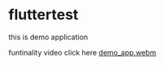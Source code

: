 # fluttertest


this is demo application 

funtinality video click here
[demo_app.webm](https://github.com/user-attachments/assets/14be1cec-d313-4815-a546-0b950d2c57b8)

